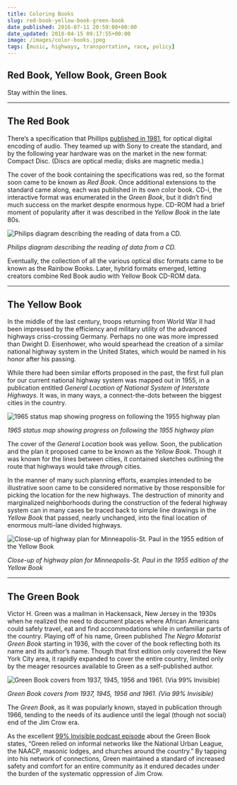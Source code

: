 ```yaml
---
title: Coloring Books
slug: red-book-yellow-book-green-book
date_published: 2016-07-11 20:59:00+00:00
date_updated: 2018-04-15 09:17:55+00:00
image: /images/color-books.jpeg
tags: [music, highways, transportation, race, policy]
---
```

## Red Book, Yellow Book, Green Book

Stay within the lines.

---

## The Red Book

There’s a specification that Phillips [published in 1981](http://www.philips-historische-producten.nl/cd-uk.html), for optical digital encoding of audio. They teamed up with Sony to create the standard, and by the following year hardware was on the market in the new format: Compact Disc. (Discs are optical media; disks are magnetic media.)

The cover of the book containing the specifications was red, so the format soon came to be known as *Red Book*. Once additional extensions to the standard came along, each was published in its own color book. CD-i, the interactive format was enumerated in the *Green Book*, but it didn’t find much success on the market despite enormous hype. CD-ROM had a brief moment of popularity after it was described in the *Yellow Book* in the late 80s.

![Philips diagram describing the reading of data from a CD.](https://cdn.glitch.global/c4e475b2-a54e-47e0-973c-ed0bd1b46262/cd-laser.webp?v=1669867612400 "Philips diagram describing the reading of data from a CD.")

_Philips diagram describing the reading of data from a CD._

Eventually, the collection of all the various optical disc formats came to be known as the Rainbow Books. Later, hybrid formats emerged, letting creators combine Red Book audio with Yellow Book CD-ROM data.

---

## The Yellow Book

In the middle of the last century, troops returning from World War II had been impressed by the efficiency and military utility of the advanced highways criss-crossing Germany. Perhaps no one was more impressed than Dwight D. Eisenhower, who would spearhead the creation of a similar national highway system in the United States, which would be named in his honor after his passing.

While there had been similar efforts proposed in the past, the first full plan for our current national highway system was mapped out in 1955, in a publication entitled *General Location of National System of Interstate Highways*. It was, in many ways, a connect-the-dots between the biggest cities in the country.

![1965 status map showing progress on following the 1955 highway plan](https://cdn.glitch.global/c4e475b2-a54e-47e0-973c-ed0bd1b46262/1965-highway-status.gif?v=1669867612039 "1965 status map showing progress on following the 1955 highway plan")

_1965 status map showing progress on following the 1955 highway plan_

The cover of the *General Location* book was yellow. Soon, the publication and the plan it proposed came to be known as the *Yellow Book*. Though it was known for the lines between cities, it contained sketches outlining the route that highways would take *through* cities.

In the manner of many such planning efforts, examples intended to be illustrative soon came to be considered normative by those responsible for picking the location for the new highways. The destruction of minority and marginalized neighborhoods during the construction of the federal highway system can in many cases be traced back to simple line drawings in the *Yellow Book* that passed, nearly unchanged, into the final location of enormous multi-lane divided highways.

![Close-up of highway plan for Minneapolis-St. Paul in the 1955 edition of the Yellow Book](https://cdn.glitch.global/c4e475b2-a54e-47e0-973c-ed0bd1b46262/minneapolis-highways.webp?v=1669867611747 "Close-up of highway plan for Minneapolis-St. Paul in the 1955 edition of the Yellow Book")

_Close-up of highway plan for Minneapolis-St. Paul in the 1955 edition of the Yellow Book_

---

## The Green Book

Victor H. Green was a mailman in Hackensack, New Jersey in the 1930s when he realized the need to document places where African Americans could safely travel, eat and find accommodations while in unfamiliar parts of the country. Playing off of his name, Green published *The Negro Motorist Green Book* starting in 1936, with the cover of the book reflecting both its name and its author’s name. Though that first edition only covered the New York City area, it rapidly expanded to cover the entire country, limited only by the meager resources available to Green as a self-published author.

![Green Book covers from 1937, 1945, 1956 and 1961. (Via 99% Invisible)](https://cdn.glitch.global/c4e475b2-a54e-47e0-973c-ed0bd1b46262/green-books.webp?v=1669867611433 "Green Book covers from 1937, 1945, 1956 and 1961. Via 99% Invisible")

_Green Book covers from 1937, 1945, 1956 and 1961. (Via 99% Invisible)_

The *Green Book*, as it was popularly known, stayed in publication through 1966, tending to the needs of its audience until the legal (though not social) end of the Jim Crow era.

As the excellent [99% Invisible podcast episode](https://99percentinvisible.org/episode/the-green-book/) about the Green Book states, “Green relied on informal networks like the National Urban League, the NAACP, masonic lodges, and churches around the country.” By tapping into his network of connections, Green maintained a standard of increased safety and comfort for an entire community as it endured decades under the burden of the systematic oppression of Jim Crow.
